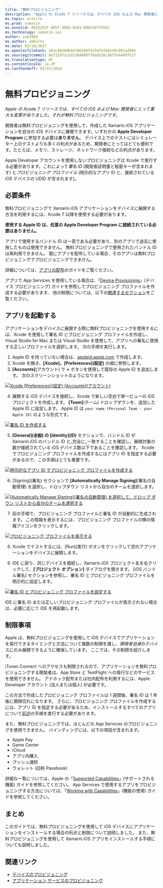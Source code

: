 ```yaml
---
title: "無料プロビジョニング"
description: "Apple の Xcode 7 リリースでは、すべての iOS および Mac 開発者にとって重大な変更がありました。それが無料プロビジョニングです。"
ms.topic: article
ms.prod: xamarin
ms.assetid: A5CE2ECF-8057-49ED-8393-EB0C5977FE4C
ms.technology: xamarin-ios
author: asb3993
ms.author: amburns
ms.date: 03/19/2017
ms.openlocfilehash: 26ac40360b4e706180f4154f4fddcd9c992ad94b
ms.sourcegitcommit: 8e722d72c5d1384889f70adb26c5675544897b1f
ms.translationtype: HT
ms.contentlocale: ja-JP
ms.lasthandoff: 03/15/2018
---
```

# <a name="free-provisioning"></a>無料プロビジョニング

_Apple の Xcode 7 リリースでは、すべての iOS および Mac 開発者にとって重大な変更がありました。それが無料プロビジョニングです。_

開発者は無料プロビジョニングを使用して、作成した Xamarin.iOS アプリケーションを自分の iOS デバイスに展開できます。いずれかの **Apple Developer Program** に参加する必要は**ありません**。 デバイス上でのテストにはシミュレーター上のテストよりも多くの利点があるため、開発者にとってはとても便利です。たとえば、メモリ、ストレージ、ネットワーク接続などの利点があります。

Apple Developer アカウントを使用しないプロビジョニングは Xcode で実行する必要があります。これによって*署名 ID* (開発者証明書と秘密キーが含まれます) と*プロビジョニング プロファイル* (明示的なアプリ ID と、接続されている iOS デバイスの UDID が含まれます)。

## <a name="requirements"></a>必要条件

無料プロビジョニングで Xamarin.iOS アプリケーションをデバイスに展開する方法を利用するには、Xcode 7 以降を使用する必要があります。

**使用する Apple ID は、任意の Apple Developer Program に接続されている必要はありません。**

アプリで使用するバンドル ID は一意である必要があり、別のアプリで過去に使用したものは使用できません。 無料プロビジョニングで使用されたバンドル ID は再利用できません。 既にアプリを配布している場合、そのアプリは無料プロビジョニングでプロビジョニングできません。 

詳細については、[アプリの配布](~/ios/deploy-test/app-distribution/index.md)のガイドをご覧ください。

アプリで App Services を使用している場合は、「[Device Provisioning](~/ios/get-started/installation/device-provisioning/index.md#appservices)」(デバイス プロビジョニング) ガイドを参照してプロビジョニング プロファイルを作成する必要があります。 他の制限については、以下の[関連するセクション](#limitations)をご覧ください。


## <a name="a-namelaunching--launching-your-app"></a><a name="launching" /> アプリを起動する

アプリケーションをデバイスに展開する際に無料プロビジョニングを使用するには、Xcode を使用して署名 ID とプロビジョニング プロファイルを作成し、Visual Studio for Mac または Visual Studio を使用して、アプリへの署名に使用する正しいプロファイルを選択します。 次の手順を実行します。

1. Apple ID を持っていない場合は、[appleid.apple.com](https://appleid.apple.com/account) で作成します。
2. Xcode を開き、**[Xcode]、[Preferences]\(設定\)** の順に参照します。
3. **[Accounts]**\(アカウント\) で **+** ボタンを使用して既存の Apple ID を追加します。 次のスクリーンショットのようになります。

  [![](free-provisioning-images/launchapp1.png "Xcode [Preferences]\(設定\) [Accounts]\(アカウント\)")](free-provisioning-images/launchapp1.png#lightbox)

4. 展開する iOS デバイスを接続し、Xcode で新しい空白で単一ビューの iOS プロジェクトを作成します。 **[Team]**\(チーム\) ドロップダウンを、追加した Apple ID に設定します。 Apple ID は `your name (Personal Team - your Apple ID)` のような形式です。

  [![](free-provisioning-images/launchapp2.png "署名 ID を作成する")](free-provisioning-images/launchapp2.png#lightbox)

5. **[General]\(全般\) の [Identity]\(ID\)** セクションで、バンドル ID が Xamarin.iOS のバンドル ID と_完全に_一致することを確認し、展開対象の数が接続されている iOS デバイス数以下であることを確認します。 Xcode でプロビジョニング プロファイルを作成するにはアプリ ID を指定する必要があるので、この手順はとても重要です。

  [![](free-provisioning-images/launchapp5.png "明示的なアプリ ID でプロビジョニング プロファイルを作成する")](free-provisioning-images/launchapp5.png#lightbox)

6. [Signing]\(署名\) セクションで **[Automatically Manage Signing]**\(署名の自動管理\) を選択し、ドロップダウン リストから自分のチームを選択します。

  [![](free-provisioning-images/launchapp6.png "[Automatically Manage Signing]\(署名の自動管理\) を選択して、ドロップ ダウン リストから自分のチームを選択する")](free-provisioning-images/launchapp6.png#lightbox)

7. 前の手順で、プロビジョニング プロファイルと署名 ID が自動的に生成されます。 この情報を表示するには、プロビジョニング プロファイルの横の情報アイコンをクリックします。

  [![](free-provisioning-images/launchapp7.png "プロビジョニング プロファイルを表示する")](free-provisioning-images/launchapp7.png#lightbox)

8. Xcode でテストするには、[Run]\(実行\) ボタンをクリックして空のアプリケーションをデバイスに展開します。

9. IDE に戻り、同じデバイスを接続し、Xamarin.iOS プロジェクト名を右クリックして、**[プロジェクト オプション]** ダイアログを開きます。 [iOS バンドル署名] セクションを参照し、署名 ID とプロビジョニング プロファイルを明示的に設定します。

  [![](free-provisioning-images/launchapp8.png "署名 ID とプロビジョニング プロファイルを設定する")](free-provisioning-images/launchapp8.png#lightbox)

IDE に署名 ID または正しいプロビジョニング プロファイルが表示されない場合は、必要に応じて IDE を再起動します。


## <a name="a-namelimitations-limitations"></a><a name="limitations" />制限事項

Apple は、無料プロビジョニングを使用して iOS デバイスでアプリケーションを実行できるタイミングと方法について複数の制限を課し、*開発者自身*のデバイスにのみ展開できるように確保しています。 ここでは、その制限を紹介します。

iTunes Connect へのアクセスも制限されるので、アプリケーションを無料プロビジョニングする開発者は、App Store と TestFlight への発行などのサービスを使用できません。 アドホック配布または社内配布を利用するには、Apple Developer アカウント (法人または個人) が必要です。

この方法で作成したプロビジョニング プロファイルは 1 週間後、署名 ID は 1 年後に期限切れになります。 さらに、プロビジョニング プロファイルを作成するには、アプリ ID を指定する必要があるため、インストールするすべてのアプリについて[前述](#launching)の手順を実行する必要があります。

また、無料プロビジョニングでは、ほとんどの App Services のプロビジョニングを使用できません。 バインディングには、以下の項目が含まれます。

- Apple Pay
- Game Center
- iCloud
- アプリ内購入
- プッシュ通知
- ウォレット (旧称 Passbook)

詳細な一覧については、Apple の「[Supported Capabilities](https://developer.apple.com/library/prerelease/ios/documentation/IDEs/Conceptual/AppDistributionGuide/SupportedCapabilities/SupportedCapabilities.html#//apple_ref/doc/uid/TP40012582-CH38-SW1)」(サポートされる機能) ガイドを参照してください。 App Services で使用するアプリをプロビジョニングする方法については、「[Working with Capabilities](~/ios/deploy-test/provisioning/capabilities/index.md)」(機能の使用) ガイドを参照してください。


## <a name="summary"></a>まとめ

このガイドでは、無料プロビジョニングを使用して iOS デバイスにアプリケーションをインストールする場合の利点と制限について説明しました。 また、無料プロビジョニングを使用して Xamarin.iOS アプリをインストールする手順についても説明しました。

## <a name="related-links"></a>関連リンク

- [デバイスのプロビジョニング](~/ios/get-started/installation/device-provisioning/index.md)
- [アプリケーション サービスのプロビジョニング](~/ios/get-started/installation/device-provisioning/index.md#appservices)
